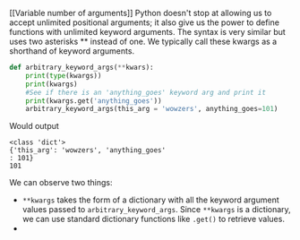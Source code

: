 
[[Variable number of arguments]]
Python doesn't stop at allowing us to accept unlimited positional arguments; it also give us the power to define functions with unlimited keyword arguments. The syntax is very similar but uses two asterisks ** instead of one. We typically call these kwargs as a shorthand of keyword arguments.
```Python
def arbitrary_keyword_args(**kwars):
	print(type(kwargs))
	print(kwargs)
	#See if there is an 'anything_goes' keyword arg and print it
	print(kwargs.get('anything_goes'))
	arbitrary_keyword_args(this_arg = 'wowzers', anything_goes=101)
```
Would output
```
<class 'dict'>
{'this_arg': 'wowzers', 'anything_goes'
: 101}
101
```

We can observe two things:
- `**kwargs` takes the form of a dictionary with all the keyword argument values passed to `arbitrary_keyword_args`. Since `**kwargs` is a dictionary, we can use standard dictionary functions like `.get()` to retrieve values.
- 